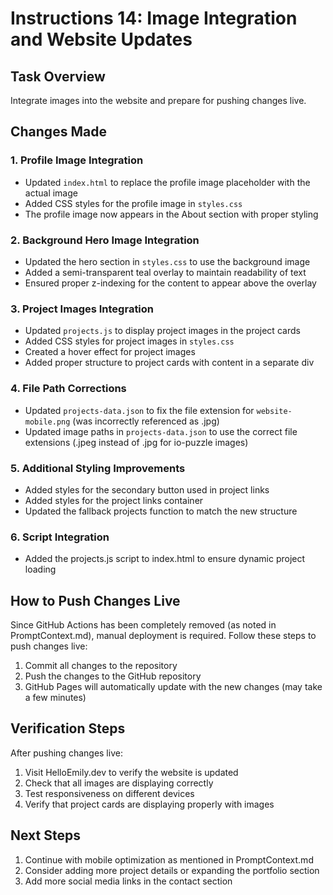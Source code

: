 # Instructions 14: Image Integration and Website Updates

## Task Overview
Integrate images into the website and prepare for pushing changes live.

## Changes Made

### 1. Profile Image Integration
- Updated `index.html` to replace the profile image placeholder with the actual image
- Added CSS styles for the profile image in `styles.css`
- The profile image now appears in the About section with proper styling

### 2. Background Hero Image Integration
- Updated the hero section in `styles.css` to use the background image
- Added a semi-transparent teal overlay to maintain readability of text
- Ensured proper z-indexing for the content to appear above the overlay

### 3. Project Images Integration
- Updated `projects.js` to display project images in the project cards
- Added CSS styles for project images in `styles.css`
- Created a hover effect for project images
- Added proper structure to project cards with content in a separate div

### 4. File Path Corrections
- Updated `projects-data.json` to fix the file extension for `website-mobile.png` (was incorrectly referenced as .jpg)
- Updated image paths in `projects-data.json` to use the correct file extensions (.jpeg instead of .jpg for io-puzzle images)

### 5. Additional Styling Improvements
- Added styles for the secondary button used in project links
- Added styles for the project links container
- Updated the fallback projects function to match the new structure

### 6. Script Integration
- Added the projects.js script to index.html to ensure dynamic project loading

## How to Push Changes Live

Since GitHub Actions has been completely removed (as noted in PromptContext.md), manual deployment is required. Follow these steps to push changes live:

1. Commit all changes to the repository
2. Push the changes to the GitHub repository
3. GitHub Pages will automatically update with the new changes (may take a few minutes)

## Verification Steps
After pushing changes live:
1. Visit HelloEmily.dev to verify the website is updated
2. Check that all images are displaying correctly
3. Test responsiveness on different devices
4. Verify that project cards are displaying properly with images

## Next Steps
1. Continue with mobile optimization as mentioned in PromptContext.md
2. Consider adding more project details or expanding the portfolio section
3. Add more social media links in the contact section